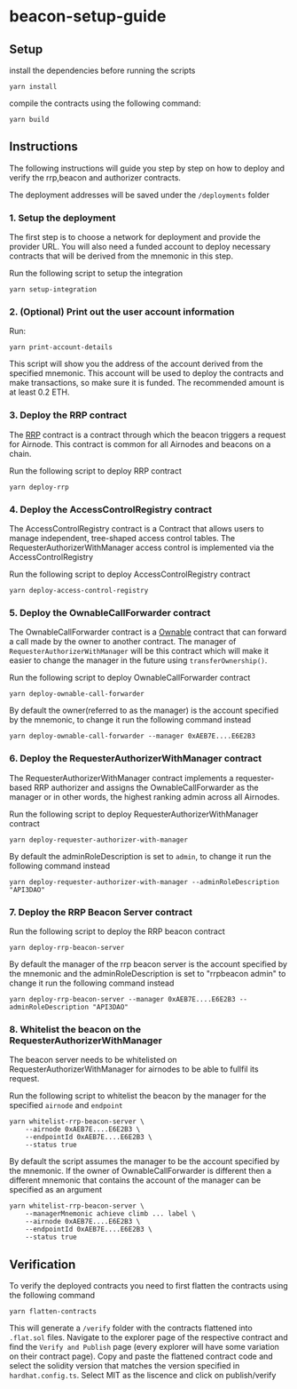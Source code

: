 # beacon-setup-guide

## Setup

install the dependencies before running the scripts

```
yarn install
```

compile the contracts using the following command:

```
yarn build
```

## Instructions

The following instructions will guide you step by step on how to deploy and verify the rrp,beacon and authorizer contracts.

The deployment addresses will be saved under the `/deployments` folder

### 1. Setup the deployment 

The first step is to choose a network for deployment and provide the provider URL. You will also need a funded account to deploy necessary contracts that will be derived from the mnemonic in this step.

Run the following script to setup the integration

```
yarn setup-integration
```

### 2. (Optional) Print out the user account information

Run:
```
yarn print-account-details
```
This script will show you the address of the account derived from the specified mnemonic. This account will be used to deploy the contracts and make transactions, so make sure it is funded. The recommended amount is at least 0.2 ETH.

### 3. Deploy the RRP contract

The [RRP](https://docs.api3.org/airnode/v0.3/concepts/) contract is a contract through which the beacon triggers a request for Airnode. This contract is common for all Airnodes and beacons on a chain.

Run the following script to deploy RRP contract

```
yarn deploy-rrp
```

### 4. Deploy the AccessControlRegistry contract

The AccessControlRegistry contract is a Contract that allows users to manage independent, tree-shaped access control tables. The RequesterAuthorizerWithManager access control is implemented via the AccessControlRegistry

Run the following script to deploy AccessControlRegistry contract

```
yarn deploy-access-control-registry
```

### 5. Deploy the OwnableCallForwarder contract

The OwnableCallForwarder contract is a [Ownable](https://docs.openzeppelin.com/contracts/2.x/access-control#ownership-and-ownable) contract that can forward a call made by the owner to another contract. The manager of `RequesterAuthorizerWithManager` will be this contract which will make it easier to change the manager in the future using `transferOwnership()`.

Run the following script to deploy OwnableCallForwarder contract
```
yarn deploy-ownable-call-forwarder
```

By default the owner(referred to as the manager) is the account specified by the mnemonic, to change it run the following command instead

```
yarn deploy-ownable-call-forwarder --manager 0xAEB7E....E6E2B3
```


### 6. Deploy the RequesterAuthorizerWithManager contract

The RequesterAuthorizerWithManager contract implements a requester-based RRP authorizer and assigns the OwnableCallForwarder as the manager or in other words, the highest ranking admin across all Airnodes.

Run the following script to deploy RequesterAuthorizerWithManager contract
```
yarn deploy-requester-authorizer-with-manager
```

By default the adminRoleDescription is set to `admin`, to change it run the following command instead

```
yarn deploy-requester-authorizer-with-manager --adminRoleDescription "API3DAO"
```

### 7. Deploy the RRP Beacon Server contract

Run the following script to deploy the RRP beacon contract
```
yarn deploy-rrp-beacon-server
```

By default the manager of the rrp beacon server is the account specified by the mnemonic and the adminRoleDescription is set to "rrpbeacon admin" to change it run the following command instead

```
yarn deploy-rrp-beacon-server --manager 0xAEB7E....E6E2B3 --adminRoleDescription "API3DAO"
```

### 8. Whitelist the beacon on the RequesterAuthorizerWithManager

The beacon server needs to be whitelisted on RequesterAuthorizerWithManager for airnodes to be able to fullfil its request.

Run the following script to whitelist the beacon by the manager for the specified `airnode` and `endpoint`
```
yarn whitelist-rrp-beacon-server \
    --airnode 0xAEB7E....E6E2B3 \
    --endpointId 0xAEB7E....E6E2B3 \
    --status true  
```

By default the script assumes the manager to be the account specified by the mnemonic. If the owner of OwnableCallForwarder is different then a different mnemonic that contains the account of the manager can be specified as an argument

```
yarn whitelist-rrp-beacon-server \
    --managerMnemonic achieve climb ... label \
    --airnode 0xAEB7E....E6E2B3 \
    --endpointId 0xAEB7E....E6E2B3 \
    --status true  
```

## Verification

To verify the deployed contracts you need to first flatten the contracts using the following command

```
yarn flatten-contracts
```

This will generate a `/verify` folder with the contracts flattened into `.flat.sol` files. Navigate to the explorer page of the respective contract and find the `Verify and Publish` page (every explorer will have some variation on their contract page). Copy and paste the flattened contract code and select the solidity version that matches the version specified in `hardhat.config.ts`. Select MIT as the liscence and click on publish/verify






